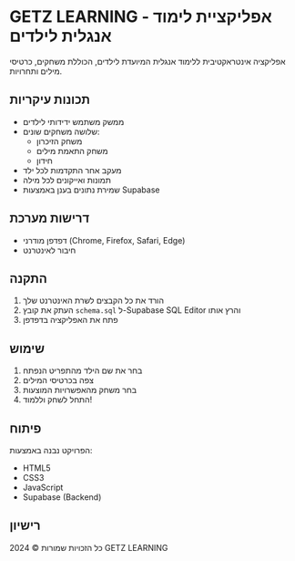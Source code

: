 # GETZ LEARNING - אפליקציית לימוד אנגלית לילדים

אפליקציה אינטראקטיבית ללימוד אנגלית המיועדת לילדים, הכוללת משחקים, כרטיסי מילים ותחרויות.

## תכונות עיקריות

- ממשק משתמש ידידותי לילדים
- שלושה משחקים שונים:
  - משחק הזיכרון
  - משחק התאמת מילים
  - חידון
- מעקב אחר התקדמות לכל ילד
- תמונות ואייקונים לכל מילה
- שמירת נתונים בענן באמצעות Supabase

## דרישות מערכת

- דפדפן מודרני (Chrome, Firefox, Safari, Edge)
- חיבור לאינטרנט

## התקנה

1. הורד את כל הקבצים לשרת האינטרנט שלך
2. העתק את קובץ `schema.sql` ל-Supabase SQL Editor והרץ אותו
3. פתח את האפליקציה בדפדפן

## שימוש

1. בחר את שם הילד מהתפריט הנפתח
2. צפה בכרטיסי המילים
3. בחר משחק מהאפשרויות המוצעות
4. התחל לשחק וללמוד!

## פיתוח

הפרויקט נבנה באמצעות:
- HTML5
- CSS3
- JavaScript
- Supabase (Backend)

## רישיון

כל הזכויות שמורות © 2024 GETZ LEARNING 